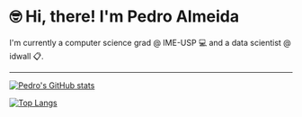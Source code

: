 # :nerd_face:  Hi, there! I'm Pedro Almeida 

I'm currently a computer science grad @ IME-USP 💻 and a data scientist @ idwall 📋. 


----


[![Pedro's GitHub stats](https://github-readme-stats.vercel.app/api?username=robonauta&hide=stars&count_private=true&show_icons=true&theme=dark)](https://github.com/robonauta)

[![Top Langs](https://github-readme-stats.vercel.app/api/top-langs/?username=robonauta&layout=compact&theme=dark&langs_count=8&count_private=true)](https://github.com/robonauta?tab=repositories)




<!--
**robonauta/robonauta** is a ✨ _special_ ✨ repository because its `README.md` (this file) appears on your GitHub profile.

Here are some ideas to get you started:

- 🔭 I’m currently working on ...
- 🌱 I’m currently learning ...
- 👯 I’m looking to collaborate on ...
- 🤔 I’m looking for help with ...
- 💬 Ask me about ...
- 📫 How to reach me: ...
- 😄 Pronouns: ...
- ⚡ Fun fact: ...
-->
